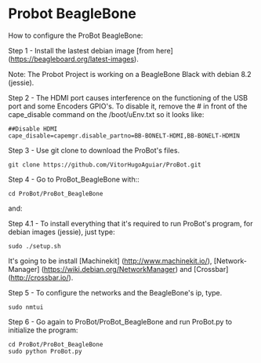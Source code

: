 # Probot BeagleBone

How to configure the ProBot BeagleBone:

Step 1 - Install the lastest debian image [from here] (https://beagleboard.org/latest-images). 

Note: The Probot Project is working on a BeagleBone Black with debian 8.2 (jessie). 

Step 2 - The HDMI port causes interference on the functioning of the USB port and some Encoders GPIO's. To disable it, remove the # in front of the cape_disable command on the /boot/uEnv.txt so it looks like: 

    ##Disable HDMI
    cape_disable=capemgr.disable_partno=BB-BONELT-HDMI,BB-BONELT-HDMIN

Step 3 - Use git clone to download the ProBot's files.
	
	git clone https://github.com/VitorHugoAguiar/ProBot.git

Step 4  - Go to ProBot_BeagleBone with::
	
	cd ProBot/ProBot_BeagleBone
and:

Step 4.1 - To install everything that it's required to run ProBot's program, for debian images (jessie), just type:

	sudo ./setup.sh

It's going to be install [Machinekit] (http://www.machinekit.io/), [Network-Manager] (https://wiki.debian.org/NetworkManager) and [Crossbar] (http://crossbar.io/).

Step 5 - To configure the networks and the BeagleBone's ip, type.

	sudo nmtui	

Step 6 - Go again to ProBot/ProBot_BeagleBone and run ProBot.py to initialize the program:

	cd ProBot/ProBot_BeagleBone
	sudo python ProBot.py

